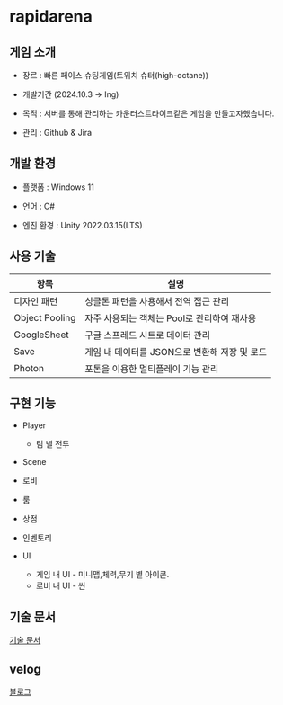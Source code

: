 # rapidarena

## 게임 소개

- 장르 : 빠른 페이스 슈팅게임(트위치 슈터(high-octane))

- 개발기간 (2024.10.3 → Ing)

- 목적  : 서버를 통해 관리하는 카운터스트라이크같은 게임을 만들고자했습니다.

- 관리 : Github & Jira




## 개발 환경
- 플랫폼 : Windows 11

- 언어 : C#

- 엔진 환경 : Unity 2022.03.15(LTS)




## 사용 기술

| 항목 | 설명 |
| ------------ | ------------- |
| 디자인 패턴 | 싱글톤 패턴을 사용해서 전역 접근 관리 |
| Object Pooling | 자주 사용되는 객체는 Pool로 관리하여 재사용|
| GoogleSheet    | 구글 스프레드 시트로 데이터 관리   |
| Save | 게임 내 데이터를 JSON으로 변환해 저장 및 로드|
| Photon| 포톤을 이용한 멀티플레이 기능 관리 |


## 구현 기능

* Player
  * 팀 별 전투
 
* Scene
 * 로비
 * 룸
 * 상점
 * 인벤토리

* UI
  * 게임 내 UI - 미니맵,체력,무기 별 아이콘.
  * 로비 내 UI - 씬
        

 ## 기술 문서
[기술 문서](https://docs.google.com/presentation/d/1ASBFL0deqHO50BUfyGx-w9X3S-U0FXeQ4qpRaYTWGsU/edit#slide=id.g301078c2494_0_171)


 ## velog

[블로그](https://velog.io/@typhoon760/posts?tag=%ED%8F%AC%ED%8A%B8%ED%8F%B4%EB%A6%AC%EC%98%A4)


